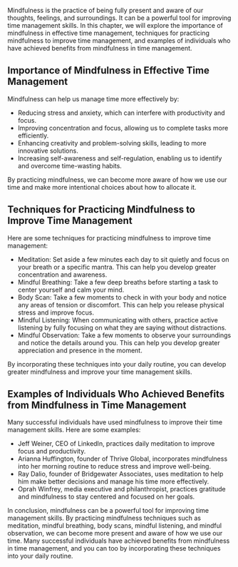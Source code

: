 
Mindfulness is the practice of being fully present and aware of our thoughts, feelings, and surroundings. It can be a powerful tool for improving time management skills. In this chapter, we will explore the importance of mindfulness in effective time management, techniques for practicing mindfulness to improve time management, and examples of individuals who have achieved benefits from mindfulness in time management.

Importance of Mindfulness in Effective Time Management
------------------------------------------------------

Mindfulness can help us manage time more effectively by:

* Reducing stress and anxiety, which can interfere with productivity and focus.
* Improving concentration and focus, allowing us to complete tasks more efficiently.
* Enhancing creativity and problem-solving skills, leading to more innovative solutions.
* Increasing self-awareness and self-regulation, enabling us to identify and overcome time-wasting habits.

By practicing mindfulness, we can become more aware of how we use our time and make more intentional choices about how to allocate it.

Techniques for Practicing Mindfulness to Improve Time Management
----------------------------------------------------------------

Here are some techniques for practicing mindfulness to improve time management:

* Meditation: Set aside a few minutes each day to sit quietly and focus on your breath or a specific mantra. This can help you develop greater concentration and awareness.
* Mindful Breathing: Take a few deep breaths before starting a task to center yourself and calm your mind.
* Body Scan: Take a few moments to check in with your body and notice any areas of tension or discomfort. This can help you release physical stress and improve focus.
* Mindful Listening: When communicating with others, practice active listening by fully focusing on what they are saying without distractions.
* Mindful Observation: Take a few moments to observe your surroundings and notice the details around you. This can help you develop greater appreciation and presence in the moment.

By incorporating these techniques into your daily routine, you can develop greater mindfulness and improve your time management skills.

Examples of Individuals Who Achieved Benefits from Mindfulness in Time Management
---------------------------------------------------------------------------------

Many successful individuals have used mindfulness to improve their time management skills. Here are some examples:

* Jeff Weiner, CEO of LinkedIn, practices daily meditation to improve focus and productivity.
* Arianna Huffington, founder of Thrive Global, incorporates mindfulness into her morning routine to reduce stress and improve well-being.
* Ray Dalio, founder of Bridgewater Associates, uses meditation to help him make better decisions and manage his time more effectively.
* Oprah Winfrey, media executive and philanthropist, practices gratitude and mindfulness to stay centered and focused on her goals.

In conclusion, mindfulness can be a powerful tool for improving time management skills. By practicing mindfulness techniques such as meditation, mindful breathing, body scans, mindful listening, and mindful observation, we can become more present and aware of how we use our time. Many successful individuals have achieved benefits from mindfulness in time management, and you can too by incorporating these techniques into your daily routine.
